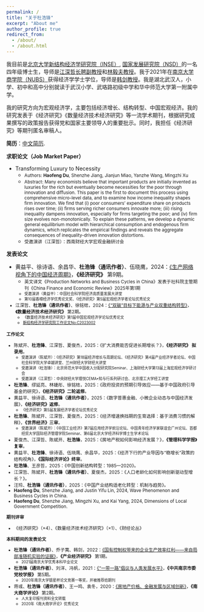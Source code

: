 ```yaml
---
permalink: /
title: "关于杜浩锋"
excerpt: "About me"
author_profile: true
redirect_from: 
  - /about/
  - /about.html
---
```

我目前是[北京大学新结构经济学研究院（INSE）](https://www.nse.pku.edu.cn/), [国家发展研究院（NSD）](https://nsd.pku.edu.cn/)的一名四年级博士生，导师是[江深哲长聘副教授](https://www.nse.pku.edu.cn/szdw/js/500928.htm)和[林毅夫教授](https://www.nse.pku.edu.cn/szdw/js/465203.htm)。我于2021年在[南京大学商学院（NUBS）](https://nubs.nju.edu.cn/)获得经济学学士学位，导师是[韩剑教授](https://nubs.nju.edu.cn/hj/list.htm)。我是湖北武汉人，小学、初中和高中分别就读于武汉小学、武珞路初级中学和华中师范大学第一附属中学。

我的研究方向为宏观经济学，主要包括经济增长、结构转型、中国宏观经济。我的研究发表于《经济研究》《数量经济技术经济研究》等一流学术期刊，根据研究成果撰写的政策报告获得党和国家主要领导人的重要批示。同时，我担任《经济研究》等期刊匿名审稿人。

**简历**：[中文简历](../assets/中文简历.pdf).

**求职论文（Job Market Paper）**
+ Transforming Luxury to Necessity
  - <small>Authors: **Haofeng Du**, Shenzhe Jiang, Jianjun Miao, Yanzhe Wang, Mingzhi Xu</small>
  - <small>Abstract: Many economists believe that important products are initially invented as luxuries for the rich but eventually become necessities for the poor through innovation and diffusion. This paper is the first to document this process using comprehensive micro-level data, and to examine how income inequality shapes firm innovation. We find that (i) poor consumers’ expenditure share on products rises over time; (ii) firms serving richer consumers innovate more; (iii) rising inequality dampens innovation, especially for firms targeting the poor; and (iv) firm size evolves non-monotonically. To explain these patterns, we develop a dynamic general equilibrium model with hierarchical consumption and endogenous firm dynamics, which replicates the empirical findings and reveals the aggregate consequences of inequality-driven innovation distortions.</small>
   - <small>受邀演讲（江深哲）：西南财经大学宏观金融研讨会</small>
  
**发表论文**
+ 黄益平、徐诗语、余昌华、**杜浩锋（通讯作者）**、伍晓鹰，2024：[《生产网络视角下的中国经济周期》](https://kns.cnki.net/kcms2/article/abstract?v=MdENDFpkZq6O55QBkqB8eUyDQHcuScM3p1K3vEzB2gKW8NE04trRcEN4wdrut_vWR4Gfw0ylJhaeQXwlaKAE1CgmWcOAHT6lCLDa5CwGl0-CFtre1ZFhzTQtsd69XfHd_extbsNXZk6zYLiD254y3Q51ICIFWj-Gn9b7-V1qLd0Zx8gL7lnTY5TeBKpB80Le&uniplatform=NZKPT&language=CHS)，**《经济研究》** 第9期。
  - <small>英文译文《Production Networks and Business Cycles in China》发表于社科院主管期刊《China Finance and Economic Review》2025年第1期
  - <small>受邀演讲（黄益平）：中国社会科学院经济高质量发展大讲堂</small>
  - <small>第10届香樟经济学优秀论文奖、《经济研究》第5届宏观经济学者论坛优秀论文</small>
+ 江深哲、**杜浩锋（通讯作者）**、徐铭梽，2024：[《“双碳”目标下能源与产业双重结构转型》](https://kns.cnki.net/kcms2/article/abstract?v=smPsKIJgVaB1F1fM5H7dt2ATU92NbJrO87ZrmguJwbc0d79glLvbTbBjzkF0taieteanYOGBH53Z2_-4ErPwkMl5mTkHWcrzZwok8zQjDMusjBmhPzU2OilLLfpFDvawW2_Tgtdy0kU=&uniplatform=NZKPT&language=CHS)，**《数量经济技术经济研究》** 第2期。
  - <small>《数量经济技术经济研究》第1届中国宏观经济学论坛优秀论文</small>
  - <small>[新结构经济学研究院工作论文No.C2023002](https://www.nse.pku.edu.cn/xzyj/gzlw/gzlw2/533823.htm)</small>

**工作论文**
+ 陈斌开、**杜浩锋**、江深哲、夏俊杰，2025：《扩大消费能否促进长期增长？》，**《经济研究》 拟录用**。
  - <small>受邀演讲（陈斌开）：《经济研究》第18届经济增长与周期论坛、《经济研究》第4届产业经济学者论坛、中国社会科学院大学卓越讲堂、兰州财经大学财经大讲堂</small>
  - <small>受邀演讲（杜浩锋）：北京师范大学中国收入分配研究院Seminar、上海财经大学第13届上海宏观经济学研讨会</small>
  - <small>受邀演讲（江深哲）：中央财经大学理悦CEMA•知与行系列研讨会、北京理工大学经工讲堂</small>
+ **杜浩锋**、缪延亮、林婕彤、徐铭梽，2025：《政府投资的预期引导效应——基于中国政府引导基金的研究》，**《经济研究》二轮返修**。
+ 黄益平、徐诗语、**杜浩锋（通讯作者）**，2025：《数字普惠金融、小微企业动态与中国经济发展》，**《经济研究》返修**。
  - <small>《经济研究》第5届发展经济学者论坛优秀论文</small>
+ **杜浩锋**、陈斌开、江深哲、夏俊杰，2025：《经济增速换挡期的生育选择：基于消费习惯的解释》，**《世界经济》三审**。
  - <small>受邀演讲（陈斌开）：《中国工业经济》第7届应用经济学前沿论坛、中国青年经济学家联谊会广州论坛、首都经贸大学国际经济管理学院Seminar、第6届北京大学经济科学博士生学术论坛</small>
+ 夏俊杰、江深哲、陈斌开、**杜浩锋**，2025：《房地产税如何影响经济发展？》，**《管理科学学报》复审**。
+ 黄益平、**杜浩锋**、徐诗语、伍晓鹰、余昌华，2025：《经济下行的产业导因与“稳增长”政策的结构视角》，**《国际经济评论》终审**。
+ **杜浩锋**、王彦哲，2025：《中国创新结构转型：1985—2020》。
+ 江深哲、陈斌开、**杜浩锋（通讯作者）**、夏俊杰，2025：《人口老龄化如何影响创新驱动型增长？》。
+ 汪玲、**杜浩锋（通讯作者）**，2025：《中国产业结构适老化转型：机制与趋势》。
+ **Haofeng Du**, Shenzhe Jiang, and Justin Yifu Lin, 2024, Wave Phenomenon and Business Cycles in China.
+ **Haofeng Du**, Shenzhe Jiang, Mingzhi Xu, and Kai Yang, 2024, Dimensions of Local Government Competition.

**期刊评审**
+ 《经济研究》（×4）、《数量经济技术经济研究》（×1）、《财经论丛》

**本科期间的发表论文**
+ **杜浩锋（通讯作者）**、乔子荑、韩剑，2022：[《国有控制权带来的企业生产效率红利——来自局部准随机实验的证据》](https://kns.cnki.net/kcms2/article/abstract?v=SDjqx_HoHgvXI0Bo8uJl3ZtwSimsbymiMqItI5blDKIsl2dJ03VCX3KPJeV0COicUUpSVbYmE3jEPc-hn6hEslPKqemBLpzQ8fOk4fGvoiCo4_ENleVxAGMLmq7t-RefD9GSY2uM48Cr7Hv_3UbwrA==&uniplatform=NZKPT&language=CHS)，**《产业经济研究》** 第1期。
  - <small>2021届南京大学优秀本科毕业论文</small>
+ **杜浩锋（通讯作者）**、刘洋、冯帆，2021：[《“一带一路”倡议与人类发展水平》](https://kns.cnki.net/kcms2/article/abstract?v=SDjqx_HoHgsLRSLpiEuz5eHYFSVrCspl-7ripTV7lpJfb32zwP1T_Jar_MgbFJcrPffHW5tYwv3Xnk-YcJvuF1Wpv8Mder0ju3bGCkq884B7BA5_4_Qs7VRj9McixC63OSzNhnuWZu5FUCQxeMVRKg==&uniplatform=NZKPT&language=CHS)，**《中共南京市委党校学报》** 第5期。
  - <small>2020年南京大学银星杯论文竞赛一等奖，并被推荐给期刊</small>
+ 蒋彧、**杜浩锋（通讯作者）**、王一鸣、袁冬，2020：[《房地产价格、金融发展与区域创新》](https://kns.cnki.net/kcms2/article/abstract?v=SDjqx_HoHgv3Lr_QkgU5WdvetHNW4SqGSBoKtz4UfxGoczz5aIpDPnOEfokeWZifxQrAGU0YA_Toxq_5Yefe0wo9fS_0DSyvxyffI0UmCsJeZQ_ggL5GDqunAk7w8w4ExDgTHzLxjp8=&uniplatform=NZKPT&language=CHS)，**《南大商学评论》** 第2期。
   - <small>人大复印报刊资料全文转载</small>
   - <small>2020年《南大商学评论》优秀论文</small>


